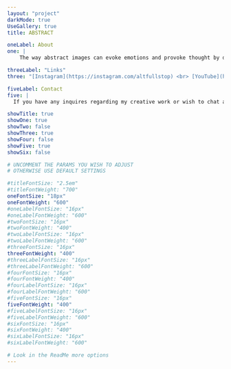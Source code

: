 ```yaml
---
layout: "project"
darkMode: true
UseGallery: true
title: ABSTRACT

oneLabel: About
one: |
    The way abstract images can evoke emotions and provoke thought by distilling the world into shapes, colors, and textures has always fascinated me. It feels like exploring a hidden language of visual expression, where each shot is a fresh adventure into the realm of imagination and perception. To me, abstract photography is a unique way to see our world anew, capturing moments in ways that are both peculiar and profoundly beautiful.

threeLabel: "Links"
three: "[Instagram](https://instagram.com/altfullstop) <br> [YouTube](https://youtube.com/@altfullstop)"

fiveLabel: Contact
five: |
  If you have any inquires regarding my creative work or wish to chat about working together, get it touch with me by sending me an email to [info@seth.nz](mailto:info@seth.nz)

showTitle: true
showOne: true
showTwo: false
showThree: true
showFour: false
showFive: true
showSix: false

# UNCOMMENT THE PARAMS YOU WISH TO ADJUST
# OTHERWISE USE DEFAULT SETTINGS

#titleFontSize: "2.5em"
#titleFontWeight: "700"
oneFontSize: "18px"
oneFontWeight: "600"
#oneLabelFontSize: "16px"
#oneLabelFontWeight: "600"
#twoFontSize: "16px"
#twoFontWeight: "400"
#twoLabelFontSize: "16px"
#twoLabelFontWeight: "600"
#threeFontSize: "16px"
threeFontWeight: "400"
#threeLabelFontSize: "16px"
#threeLabelFontWeight: "600"
#fourFontSize: "16px"
#fourFontWeight: "400"
#fourLabelFontSize: "16px"
#fourLabelFontWeight: "600"
#fiveFontSize: "16px"
fiveFontWeight: "400"
#fiveLabelFontSize: "16px"
#fiveLabelFontWeight: "600"
#sixFontSize: "16px"
#sixFontWeight: "400"
#sixLabelFontSize: "16px"
#sixLabelFontWeight: "600"

# Look in the ReadMe more options
---
```

